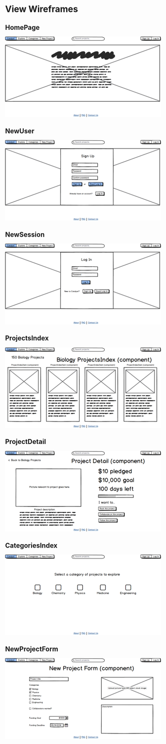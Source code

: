 # View Wireframes

## HomePage
![root]

## NewUser
![new-user]

## NewSession
![new-session]

## ProjectsIndex
![projects-index]

## ProjectDetail
![project-detail]

## CategoriesIndex
![categories-index]

## NewProjectForm
![new-project-form]

[root]: ./wireframes/root.png
[new-user]: ./wireframes/new_user.png
[new-session]: ./wireframes/new_session.png
[projects-index]: ./wireframes/root_projects_index.png
[project-detail]: ./wireframes/project_detail.png
[categories-index]: ./wireframes/root_categories_index.png
[new-project-form]: ./wireframes/new_project_form.png
